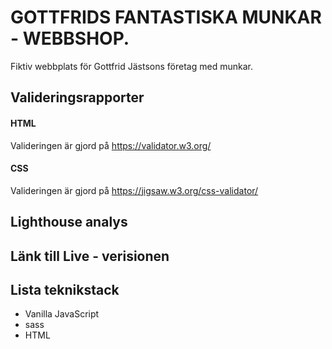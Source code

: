 # GOTTFRIDS FANTASTISKA MUNKAR - WEBBSHOP.
Fiktiv webbplats för Gottfrid Jästsons företag med munkar.


## Valideringsrapporter 


#### HTML
Valideringen är gjord på  https://validator.w3.org/

#### CSS
Valideringen är gjord på https://jigsaw.w3.org/css-validator/

## Lighthouse analys

## Länk till Live - verisionen

## Lista teknikstack
- Vanilla JavaScript
- sass
- HTML